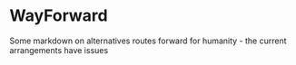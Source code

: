 # WayForward
Some markdown on alternatives routes forward for humanity - the current arrangements have issues
